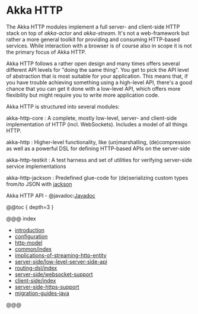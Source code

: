 <a id="http-java"></a>
# Akka HTTP

The Akka HTTP modules implement a full server- and client-side HTTP stack on top of *akka-actor* and *akka-stream*. It's
not a web-framework but rather a more general toolkit for providing and consuming HTTP-based services. While interaction
with a browser is of course also in scope it is not the primary focus of Akka HTTP.

Akka HTTP follows a rather open design and many times offers several different API levels for "doing the same thing".
You get to pick the API level of abstraction that is most suitable for your application.
This means that, if you have trouble achieving something using a high-level API, there's a good chance that you can get
it done with a low-level API, which offers more flexibility but might require you to write more application code.

Akka HTTP is structured into several modules:

akka-http-core
: A complete, mostly low-level, server- and client-side implementation of HTTP (incl. WebSockets).
Includes a model of all things HTTP.

akka-http
: Higher-level functionality, like (un)marshalling, (de)compression as well as a powerful DSL
for defining HTTP-based APIs on the server-side

akka-http-testkit
: A test harness and set of utilities for verifying server-side service implementations

akka-http-jackson
: Predefined glue-code for (de)serializing custom types from/to JSON with [jackson](https://github.com/FasterXML/jackson)

Akka HTTP API - @javadoc:[Javadoc](akka.http.javadsl.index)

@@toc { depth=3 }

@@@ index

* [introduction](introduction.md)
* [configuration](configuration.md)
* [http-model](http-model.md)
* [common/index](common/index.md)
* [implications-of-streaming-http-entity](implications-of-streaming-http-entity.md)
* [server-side/low-level-server-side-api](server-side/low-level-server-side-api.md)
* [routing-dsl/index](routing-dsl/index.md)
* [server-side/websocket-support](server-side/websocket-support.md)
* [client-side/index](client-side/index.md)
* [server-side-https-support](server-side-https-support.md)
* [migration-guides-java](migration-guide/index.md)

@@@
